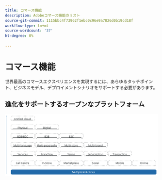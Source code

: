 ```yaml
---
title: コマース機能
description: Adobeコマース機能のリスト
source-git-commit: 1115bbc4f73962f1ebc0c96e9a7026d0b19cd18f
workflow-type: tm+mt
source-wordcount: '37'
ht-degree: 0%

---
```



# コマース機能

世界最高のコマースエクスペリエンスを実現するには、あらゆるタッチポイント、ビジネスモデル、デプロイメントシナリオをサポートする必要があります。

## 進化をサポートするオープンなプラットフォーム

![商業技術の価値](../../assets/playbooks/commerce-features.png)
